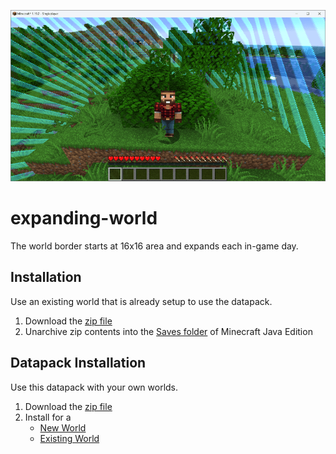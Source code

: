 ![expanding-world](/expanding-world.png)

# expanding-world
The world border starts at 16x16 area and expands each in-game day.

## Installation
Use an existing world that is already setup to use the datapack.
1. Download the [zip file](https://github.com/kirbycope/expanding-world/archive/refs/heads/main.zip)
1. Unarchive zip contents into the [Saves folder](https://help.minecraft.net/hc/en-us/articles/4409159214605-Managing-Data-and-Game-Storage-in-Minecraft-Java-Edition) of Minecraft Java Edition

## Datapack Installation
Use this datapack with your own worlds.
1. Download the [zip file](https://github.com/kirbycope/expanding-world/raw/main/expanding-world.zip)
1. Install for a
   * [New World](https://minecraft.fandom.com/wiki/Tutorials/Installing_a_data_pack#At_the_creation_of_a_world)
   * [Existing World](https://minecraft.fandom.com/wiki/Tutorials/Installing_a_data_pack#In_an_existing_world)

